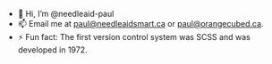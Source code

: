 - 👋 Hi, I’m @needleaid-paul
- 📫 Email me at paul@needleaidsmart.ca or paul@orangecubed.ca.
- ⚡ Fun fact: The first version control system was SCSS and was developed in 1972.

<!---
needleaid-paul/needleaid-paul is a ✨ special ✨ repository because its `README.md` (this file) appears on your GitHub profile.
You can click the Preview link to take a look at your changes.
--->
